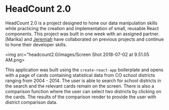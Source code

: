 # HeadCount 2.0

HeadCount 2.0 is a project designed to hone our data manipulation skills while practicing the creation and implementation of small, reusable React components. This project was built in one week with an assigned partner.  [Marika] and [Jeremiah](https://github.com/jeremiahjstanley) have collaborated on previous projects and continue to hone their developer skills.


<img src="headcount2.0/images/Screen Shot 2018-07-02 at 9.51.05 AM.png>

This application was built using the `create-react-app` boilerplate and opens with a page of cards containing statistical data from CO school districts ranging from 2004 - 2014.  The user is able to search for school districts in the search and the relevant cards remain on the screen.  There is also a comparison function where the user can select two districts by clicking on the cards.  The results of the comparison render to provide the user with district comparison data.
 
